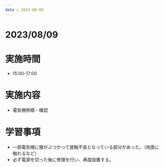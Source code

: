 ```yaml
---
date : 2023-08-09
---
```


# 2023/08/09

# 実施時間
- 15:00-17:00

# 実施内容
- 電気柵修繕・確認

# 学習事項
- 一部電気柵に猪がぶつかって接触不良となっている部分があった。（地面に触れるなど）
- 必ず電源を切った後に修理を行い、再度設置する。